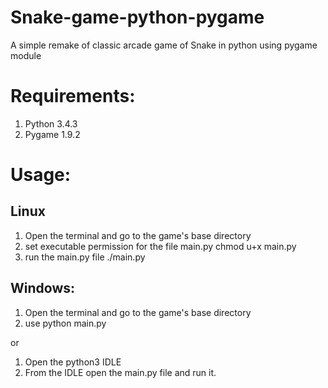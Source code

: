 # Snake-game-python-pygame
A simple remake of classic arcade game of Snake in python using pygame module

Requirements:
==============================================================
1. Python 3.4.3
2. Pygame 1.9.2

Usage:
==============================================================

Linux
--------------------------------------------------------------
1. Open the terminal and go to the game's base directory
2. set executable permission for the file main.py
   chmod u+x main.py
3. run the main.py file
   ./main.py

Windows:
---------------------------------------------------------------
1. Open the terminal and go to the game's base directory
2. use python main.py

or

1. Open the python3 IDLE  
2. From the IDLE open the main.py file and run it.
